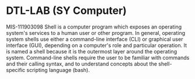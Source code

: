 # DTL-LAB (SY Computer)
MIS-111903098
Shell is a computer program which exposes an operating system's services to a human user or other program. In general, operating system shells use either a command-line interface (CLI) or graphical user interface (GUI), depending on a computer's role and particular operation. It is named a shell because it is the outermost layer around the operating system.
Command-line shells require the user to be familiar with commands and their calling syntax, and to understand concepts about the shell-specific scripting language (bash).
